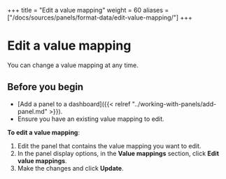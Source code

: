 +++
title = "Edit a value mapping"
weight = 60
aliases = ["/docs/sources/panels/format-data/edit-value-mapping/"]
+++

# Edit a value mapping

You can change a value mapping at any time.

## Before you begin

- [Add a panel to a dashboard]({{< relref "../working-with-panels/add-panel.md" >}}).
- Ensure you have an existing value mapping to edit.

**To edit a value mapping**:

1. Edit the panel that contains the value mapping you want to edit.
1. In the panel display options, in the **Value mappings** section, click **Edit value mappings**.
1. Make the changes and click **Update**.
